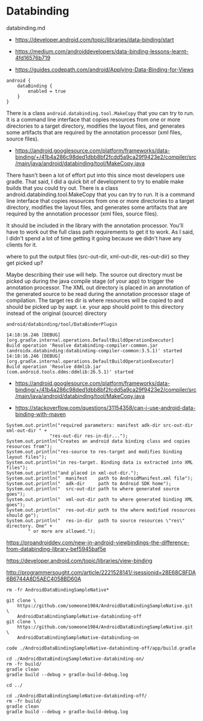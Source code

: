 
# Databinding

databinding.md

*   https://developer.android.com/topic/libraries/data-binding/start

*   https://medium.com/androiddevelopers/data-binding-lessons-learnt-4fd16576b719

*   https://guides.codepath.com/android/Applying-Data-Binding-for-Views


```
android {
    dataBinding {
        enabled = true
    }
}

```

There is a class `android.databinding.tool.MakeCopy` that you can try to run. It is a command line 
interface that copies resources from one or more directories to a target directory, modifies the layout files, and generates some artifacts that are required by the annotation processor (xml files, source files).

*   https://android.googlesource.com/platform/frameworks/data-binding/+/41b4a286c98ded1dbb8bf2fcdd5a9ca29f9423e2/compiler/src/main/java/android/databinding/tool/MakeCopy.java



There hasn't been a lot of effort put into this since most developers use gradle. That said, I did a quick bit of development to try to enable make builds that you could try out. There is a class android.databinding.tool.MakeCopy that you can try to run. It is a command line interface that copies resources from one or more directories to a target directory, modifies the layout files, and generates some artifacts that are required by the annotation processor (xml files, source files).

It should be included in the library with the annotation processor. You'll have to work out the full class path requirements to get it to work. As I said, I didn't spend a lot of time getting it going because we didn't have any clients for it.

where to put the output files (src-out-dir, xml-out-dir, res-out-dir) so they get picked up?

Maybe describing their use will help. The source out directory must be picked up during the java compile stage (of your app) to trigger the annotation processor. The XML out directory is placed in an annotation of the generated source to be read during the annotation processor stage of compilation. The target res dir is where resources will be copied to and should be picked up by aapt. i.e. your app should point to this directory instead of the original (source) directory

```
android/databinding/tool/DataBinderPlugin
```


```
14:18:16.246 [DEBUG] [org.gradle.internal.operations.DefaultBuildOperationExecutor] 
Build operation 'Resolve databinding-compiler-common.jar (androidx.databinding:databinding-compiler-common:3.5.1)' started
14:18:16.246 [DEBUG] [org.gradle.internal.operations.DefaultBuildOperationExecutor] 
Build operation 'Resolve ddmlib.jar (com.android.tools.ddms:ddmlib:26.5.1)' started
```


*   https://android.googlesource.com/platform/frameworks/data-binding/+/41b4a286c98ded1dbb8bf2fcdd5a9ca29f9423e2/compiler/src/main/java/android/databinding/tool/MakeCopy.java

*   https://stackoverflow.com/questions/31154358/can-i-use-android-data-binding-with-maven


```
System.out.println("required parameters: manifest adk-dir src-out-dir xml-out-dir " +
                "res-out-dir res-in-dir...");
System.out.println("Creates an android data binding class and copies resources from");
System.out.println("res-source to res-target and modifies binding layout files");
System.out.println("in res-target. Binding data is extracted into XML files");
System.out.println("and placed in xml-out-dir.");
System.out.println("  manifest    path to AndroidManifest.xml file");
System.out.println("  adk-dir     path to Android SDK home");
System.out.println("  src-out-dir path to where generated source goes");
System.out.println("  xml-out-dir path to where generated binding XML goes");
System.out.println("  res-out-dir path to the where modified resources should go");
System.out.println("  res-in-dir  path to source resources \"res\" directory. One" +
        " or more are allowed.");
```

https://proandroiddev.com/new-in-android-viewbindings-the-difference-from-databinding-library-bef5945baf5e

https://developer.android.com/topic/libraries/view-binding

http://programmersought.com/article/2221528141/;jsessionid=28E68C8FDA6B6744A8D5AEC4058BD60A


```
rm -fr AndroidDataBindingSampleNative*

git clone \
    https://github.com/someone1984/AndroidDataBindingSampleNative.git \
    AndroidDataBindingSampleNative-databinding-off
git clone \
    https://github.com/someone1984/AndroidDataBindingSampleNative.git \
    AndroidDataBindingSampleNative-databinding-on

code ./AndroidDataBindingSampleNative-databinding-off/app/build.gradle

```

```
cd ./AndroidDataBindingSampleNative-databinding-on/
rm -fr build/
gradle clean
gradle build --debug > gradle-build-debug.log

cd ../

cd ./AndroidDataBindingSampleNative-databinding-off/
rm -fr build/
gradle clean
gradle build --debug > gradle-build-debug.log

```